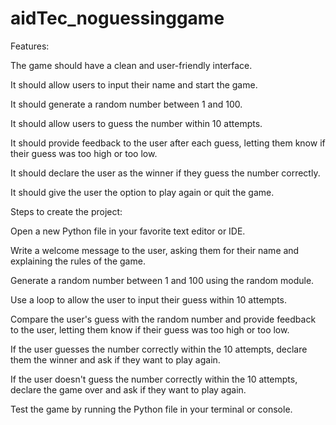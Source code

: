 # aidTec_noguessinggame
Features:

The game should have a clean and user-friendly interface.

It should allow users to input their name and start the game.

It should generate a random number between 1 and 100.

It should allow users to guess the number within 10 attempts.

It should provide feedback to the user after each guess, letting them know if their guess was too high or too low.

It should declare the user as the winner if they guess the number correctly.

It should give the user the option to play again or quit the game.

Steps to create the project:

Open a new Python file in your favorite text editor or IDE.

Write a welcome message to the user, asking them for their name and explaining the rules of the game.

Generate a random number between 1 and 100 using the random module.

Use a loop to allow the user to input their guess within 10 attempts.

Compare the user's guess with the random number and provide feedback to the user, letting them know if their guess was too high or too low.

If the user guesses the number correctly within the 10 attempts, declare them the winner and ask if they want to play again.

If the user doesn't guess the number correctly within the 10 attempts, declare the game over and ask if they want to play again.

Test the game by running the Python file in your terminal or console.

